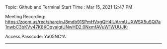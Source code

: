 Topic: Github and Terminal
Start Time : Mar 15, 2021 12:47 PM

Meeting Recording:
https://zoom.us/rec/share/nJ8mdb91SPmHVxgQH4iUArmUUXWSX5uSQi7a1nwbC3bKVv47K8KOqvaigtUNwHD2.0NxmfAVuW1WUUJK-

Access Passcode: Ya05NC^A

---

